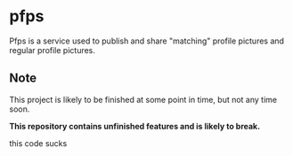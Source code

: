 # pfps

Pfps is a service used to publish and share "matching" profile pictures and regular profile pictures.

## Note

This project is likely to be finished at some point in time, but not any time soon.

**This repository contains unfinished features and is likely to break.**

this code sucks
